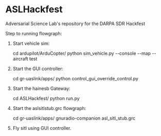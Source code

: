 # ASLHackfest
Adversarial Science Lab's repository for the DARPA SDR Hackfest

Step to running flowgraph:

1. Start vehicle sim: 

	cd ardupilot/ArduCopter/
	python sim_vehicle.py --console --map --aircraft test

2. Start the GUI controller: 

	cd gr-uaslink/apps/
	python control_gui_override_control.py 

3. Start the hainesb Gateway: 

	cd ASLHackfest/
	python run.py 

4. Start the aslsitlstub.grc flowgraph: 

	cd gr-uaslink/apps/
	gnuradio-companion asl_sitl_stub.grc

5. Fly sitl using GUI controller.
